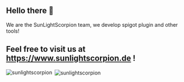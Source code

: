 ## Hello there 👋

We are the SunLightScorpion team, we develop spigot plugin and other tools!

## Feel free to visit us at https://www.sunlightscorpion.de !

<p><img align="left" src="https://github-readme-stats.vercel.app/api/top-langs?username=DroggelDev&show_icons=true&locale=en&layout=compact" alt="sunlightscorpion"/></p>
<p>&nbsp;<img align="center" src="https://github-readme-stats.vercel.app/api?username=DroggelDev&show_icons=true&locale=en" alt="sunlightscorpion" /></p>
